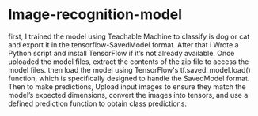 # Image-recognition-model

first, I trained the model using Teachable Machine to classify is dog or cat and export it in the tensorflow-SavedModel format. After that i Wrote a Python script and install TensorFlow if it’s not already available. Once uploaded the model files, extract the contents of the zip file to access the model files. then load the model using TensorFlow's tf.saved_model.load() function, which is specifically designed to handle the SavedModel format. Then to make predictions, Upload input images to ensure they match the model’s expected dimensions, convert the images into tensors, and use a defined prediction function to obtain class predictions. 
